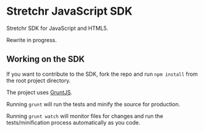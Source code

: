 # Stretchr JavaScript SDK

Stretchr SDK for JavaScript and HTML5.

Rewrite in progress.

## Working on the SDK
If you want to contribute to the SDK, fork the repo and run `npm install` from the root project directory.

The project uses [GruntJS](http://gruntjs.com).

Running `grunt` will run the tests and minify the source for production.

Running `grunt watch` will monitor files for changes and run the tests/minification process automatically as you code.
